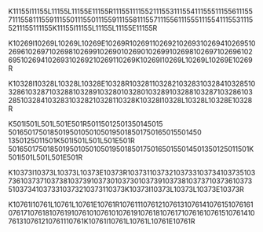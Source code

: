 K11155I11155L11155L11155E11155R11155111155211155311155411155511155611155711155811155911155011155011155911155811155711155611155511155411155311155211155111155K11155I11155L11155L11155E11155R

K10269I10269L10269L10269E10269R10269110269210269310269410269510269610269710269810269910269010269010269910269810269710269610269510269410269310269210269110269K10269I10269L10269L10269E10269R

K10328I10328L10328L10328E10328R10328110328210328310328410328510328610328710328810328910328010328010328910328810328710328610328510328410328310328210328110328K10328I10328L10328L10328E10328R

K501I501L501L501E501R50115012501350145015
50165017501850195010501050195018501750165015501450
1350125011501K501I501L501L501E501R
501650175018501950105010501950185017501650155014501350125011501K501I501L501L501E501R

K10373I10373L10373L10373E10373R10373110373210373310373410373510373610373710373810373910373010373010373910373810373710373610373510373410373310373210373110373K10373I10373L10373L10373E10373R

K10761I10761L10761L10761E10761R10761110761210761310761410761510761610761710761810761910761010761010761910761810761710761610761510761410761310761210761110761K10761I10761L10761L10761E10761R
